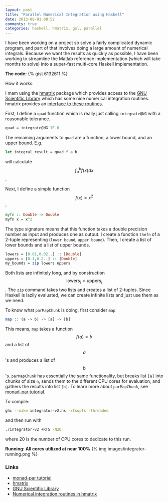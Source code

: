 ```yaml
---
layout: post
title: "Parallel Numerical Integration using Haskell"
date: 2013-08-01 08:52
comments: true
categories: haskell, hmatrix, gsl, parallel
---
```



I have been working on a project so solve a fairly complicated dynamic program, and part of that involves doing a large amount of numerical integrals. Because we want the results as quickly as possible, I have been working to streamline the Matlab reference implementation (which will take months to solve) into a super-fast multi-core Haskell implementation. 

**The code:**
{% gist 6132611 %}

How it works:

I mam using the [hmatrix](http://hackage.haskell.org/package/hmatrix) package which provides access to the [GNU Scientific Library](http://www.gnu.org/software/gsl/) which has some nice numerical integration routines. hmatrix provides an [interface to these routines](http://hackage.haskell.org/packages/archive/hmatrix/0.15.0.0/doc/html/Numeric-GSL-Integration.html).

First, I define a `quad` function which is really just calling `integrateQNG` with a reasonable tolerance.

``` haskell
quad = integrateQNG 1E-6

```

The remaining arguments to `quad` are a function, a lower bound, and an upper bound. E.g.


``` haskell
let integral_result = quad f a b
```

will calculate $$ \int_{a}^{b} f(x) dx$$.

Next, I define a simple function $$f(x) = x^2$$:

``` haskell
myfn :: Double -> Double
myfn x = x^2        

```
The type signature means that this function takes a double precision number as input and produces one as output. I create a function `thefn` of a 2-tuple representing (`lower bound`, `upper bound`). Then, I create a list of lower bounds and a list of upper bounds.

``` haskell 
lowers = [0.01,0.02..] :: [Double]
uppers = [0.1,0.2..] :: [Double]
my_bounds = zip lowers uppers

```

Both lists are infinitely long, and by construction $$\mbox{lowers}_j < \mbox{uppers}_j$$. The `zip` command takes two lists and creates a list of 2-tuples. Since Haskell is lazily evaluated, we can create infinite lists and just use them as we need.


To know what `parMapChunk` is doing, first consider `map`

``` haskell
map :: (a -> b) -> [a] -> [b]
```

This means, `map` takes a function $$f(a) = b$$ and a list of $$a$$'s and produces a list of $$b$$'s. `parMapChunk` has essentially the same functionality, but breaks list ```[a]``` into chunks of size ```n```, sends them to the different CPU cores for evaluation, and gathers the results into list ```[b]```. To learn more about `parMapChunk`, see [monad-par tutorial](http://community.haskell.org/~simonmar/slides/CUFP.pdf).


To compile:

``` bash
ghc --make integrator-v2.hs -rtsopts -threaded
```

and then run with

``` bash
./integrator-v2 +RTS -N20
```

where 20 is the number of CPU cores to dedicate to this run.


**Running: All cores utilized at near 100%**
{% img images/integrator-running.png %}


### Links

+ [monad-par tutorial](http://community.haskell.org/~simonmar/slides/CUFP.pdf)
+ [hmatrix](http://hackage.haskell.org/package/hmatrix)
+ [GNU Scientific Library](http://www.gnu.org/software/gsl/)
+ [Numerical integration routines in hmatrix](http://hackage.haskell.org/packages/archive/hmatrix/0.15.0.0/doc/html/Numeric-GSL-Integration.html)

